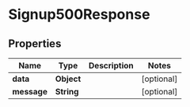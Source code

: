 

# Signup500Response


## Properties

| Name | Type | Description | Notes |
|------------ | ------------- | ------------- | -------------|
|**data** | **Object** |  |  [optional] |
|**message** | **String** |  |  [optional] |




